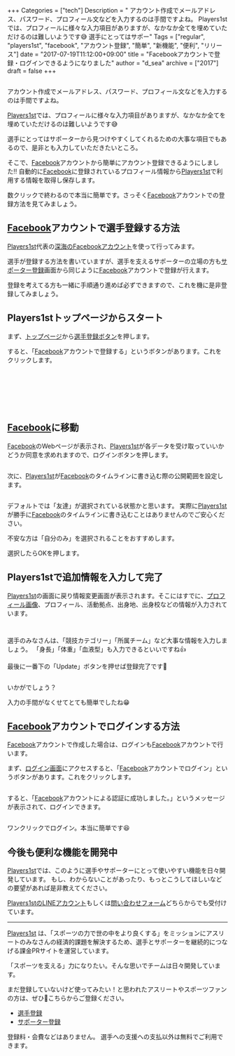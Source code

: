 +++
Categories = ["tech"]
Description = "  アカウント作成でメールアドレス、パスワード、プロフィール文などを入力するのは手間ですよね。  Players1stでは、プロフィールに様々な入力項目がありますが、なかなか全てを埋めていただけるのは難しいようです😅  選手にとってはサポー"
Tags = ["regular", "players1st", "facebook", "アカウント登録", "簡単", "新機能", "便利", "リリース"]
date = "2017-07-19T11:12:00+09:00"
title = "Facebookアカウントで登録・ログインできるようになりました"
author = "d_sea"
archive = ["2017"]
draft = false
+++

<body>
<p><figure data-orig-width="144" data-orig-height="144"><img src="https://cdn-ak.f.st-hatena.com/images/fotolife/d/d_sea/20180823/20180823111108.png" data-orig-width="144" data-orig-height="144" alt=""></figure></p>
<p>アカウント作成でメールアドレス、パスワード、プロフィール文などを入力するのは手間ですよね。</p>
<p><a href="https://players1.st/">Players1st</a>では、プロフィールに様々な入力項目がありますが、なかなか全てを埋めていただけるのは難しいようです😅</p>
<p>選手にとってはサポーターから見つけやすくしてくれるための大事な項目でもあるので、是非とも入力していただきたいところ。</p>
<p>そこで、<a class="keyword" href="http://d.hatena.ne.jp/keyword/Facebook">Facebook</a>アカウントから簡単にアカウント登録できるようにしました‼️
自動的に<a class="keyword" href="http://d.hatena.ne.jp/keyword/Facebook">Facebook</a>に登録されているプロフィール情報から<a href="https://players1.st/">Players1st</a>で利用する情報を取得し保存します。</p>
<p>数クリックで終わるので本当に簡単です。さっそく<a class="keyword" href="http://d.hatena.ne.jp/keyword/Facebook">Facebook</a>アカウントでの登録方法を見てみましょう。</p>
<h2>
<a class="keyword" href="http://d.hatena.ne.jp/keyword/Facebook">Facebook</a>アカウントで選手登録する方法</h2>
<p><a href="https://players1.st/">Players1st</a>代表の<a href="https://www.facebook.com/fukami">深海のFacebookアカウント</a>を使って行ってみます。</p>
<p>選手が登録する方法を書いていますが、選手を支えるサポーターの立場の方も<a href="https://players1.st/users/sign_up_confirm?from=blog">サポーター登録</a>画面から同じように<a class="keyword" href="http://d.hatena.ne.jp/keyword/Facebook">Facebook</a>アカウントで登録が行えます。</p>
<p>登録を考えてる方も一緒に手順通り進めば必ずできますので、これを機に是非登録してみましょう。</p>
<h2>Players1stトップページからスタート</h2>
<p>まず、<a href="https://players1.st/">トップページ</a>から<a href="https://players1.st/users/sign_up_confirm?from=blog&amp;token=U9uHncad">選手登録ボタン</a>を押します。</p>
<p>すると、「<a class="keyword" href="http://d.hatena.ne.jp/keyword/Facebook">Facebook</a>アカウントで登録する」というボタンがあります。これをクリックします。</p>
<figure data-orig-width="326" data-orig-height="128" class="tmblr-full"><img src="https://cdn-ak.f.st-hatena.com/images/fotolife/d/d_sea/20180823/20180823110758.png" data-orig-width="326" data-orig-height="128" alt=""></figure><p><br></p>
<h2><br></h2>
<h2>
<a class="keyword" href="http://d.hatena.ne.jp/keyword/Facebook">Facebook</a>に移動</h2>
<p><a class="keyword" href="http://d.hatena.ne.jp/keyword/Facebook">Facebook</a>のWebページが表示され、<a href="https://players1.st/">Players1st</a>が各データを受け取っていいかどうか同意を求めれますので、ログインボタンを押します。</p>
<figure data-orig-width="616" data-orig-height="551" class="tmblr-full"><img src="https://cdn-ak.f.st-hatena.com/images/fotolife/d/d_sea/20180823/20180823110900.png" data-orig-width="616" data-orig-height="551" alt=""></figure><p>次に、<a href="https://players1.st/">Players1st</a>が<a class="keyword" href="http://d.hatena.ne.jp/keyword/Facebook">Facebook</a>のタイムラインに書き込む際の公開範囲を設定します。</p>
<figure data-orig-width="541" data-orig-height="461" class="tmblr-full"><img src="https://cdn-ak.f.st-hatena.com/images/fotolife/d/d_sea/20180823/20180823110428.png" data-orig-width="541" data-orig-height="461" alt=""></figure><p>デフォルトでは「友達」が選択されている状態かと思います。
実際に<a href="https://players1.st/">Players1st</a>が勝手に<a class="keyword" href="http://d.hatena.ne.jp/keyword/Facebook">Facebook</a>のタイムラインに書き込むことはありませんのでご安心ください。</p>
<p>不安な方は「自分のみ」を選択されることをおすすめします。</p>
<p>選択したらOKを押します。</p>
<h2>Players1stで追加情報を入力して完了</h2>
<p><a href="https://players1.st/">Players1st</a>の画面に戻り情報変更画面が表示されます。そこにはすでに、<a class="keyword" href="http://d.hatena.ne.jp/keyword/%A5%D7%A5%ED%A5%D5%A5%A3%A1%BC%A5%EB%B2%E8%C1%FC">プロフィール画像</a>、プロフィール、活動拠点、出身地、出身校などの情報が入力されています。</p>
<figure data-orig-width="904" data-orig-height="1101" class="tmblr-full"><img src="https://cdn-ak.f.st-hatena.com/images/fotolife/d/d_sea/20180823/20180823110244.png" data-orig-width="904" data-orig-height="1101" alt=""></figure><figure data-orig-width="918" data-orig-height="870" class="tmblr-full"><img src="https://cdn-ak.f.st-hatena.com/images/fotolife/d/d_sea/20180823/20180823110749.png" data-orig-width="918" data-orig-height="870" alt=""></figure><p>選手のみなさんは、「競技カテゴリー」「所属チーム」など大事な情報を入力しましょう。
「身長」「体重」「血液型」も入力できるといいですね👍</p>
<p>最後に一番下の「Update」ボタンを押せば登録完了です🎊</p>
<figure data-orig-width="118" data-orig-height="67"><img src="https://cdn-ak.f.st-hatena.com/images/fotolife/d/d_sea/20180823/20180823110326.png" data-orig-width="118" data-orig-height="67" alt=""></figure><p>いかがでしょう？</p>
<p>入力の手間がなくせてとても簡単でしたね😁</p>
<h2>
<a class="keyword" href="http://d.hatena.ne.jp/keyword/Facebook">Facebook</a>アカウントでログインする方法</h2>
<p><a class="keyword" href="http://d.hatena.ne.jp/keyword/Facebook">Facebook</a>アカウントで作成した場合は、ログインも<a class="keyword" href="http://d.hatena.ne.jp/keyword/Facebook">Facebook</a>アカウントで行います。</p>
<p>まず、<a href="https://players1.st/users/sign_in">ログイン画面</a>にアクセスすると、「<a class="keyword" href="http://d.hatena.ne.jp/keyword/Facebook">Facebook</a>アカウントでログイン」というボタンがあります。これをクリックします。</p>
<figure data-orig-width="384" data-orig-height="167" class="tmblr-full"><img src="https://cdn-ak.f.st-hatena.com/images/fotolife/d/d_sea/20180823/20180823111313.png" data-orig-width="384" data-orig-height="167" alt=""></figure><p>すると、「<a class="keyword" href="http://d.hatena.ne.jp/keyword/Facebook">Facebook</a>アカウントによる認証に成功しました。」というメッセージが表示されて、ログインできます。</p>
<figure data-orig-width="386" data-orig-height="286" class="tmblr-full"><img src="https://cdn-ak.f.st-hatena.com/images/fotolife/d/d_sea/20180823/20180823110218.png" data-orig-width="386" data-orig-height="286" alt=""></figure><p>ワンクリックでログイン。本当に簡単です😆</p>
<h2>今後も便利な機能を開発中</h2>
<p><a href="https://players1.st/">Players1st</a>では、このように選手やサポーターにとって使いやすい機能を日々開発しています。
もし、わからないことがあったり、もっとこうしてほしいなどの要望があれば是非教えてください。</p>
<p><a href="https://line.me/R/ti/p/%40fuq1261v">Players1stのLINEアカウント</a>もしくは<a href="https://players1.st/feedbacks/new">問い合わせフォーム</a>どちらからでも受付けています。</p>
<hr>
<p><a href="https://players1.st/">Players1st</a> は、「スポーツの力で世の中をより良くする」をミッションにアスリートのみなさんの経済的課題を解決するため、選手とサポーターを継続的につなげる課金PRサイトを運営しています。</p>
<p>「スポーツを支える」力になりたい。そんな思いでチームは日々開発しています。</p>
<p>まだ登録していないけど使ってみたい！と思われたアスリートやスポーツファンの方は、ぜひ🔗こちらからご登録ください。</p>
<ul>
<li><a href="https://players1.st/users/sign_up?from=layout-drawer&amp;amp;amp;token=U9uHncad?from=blog">選手登録</a></li>
<li><a href="https://players1.st/users/sign_up?from=blog">サポーター登録</a></li>
</ul>
<p>登録料・会費などはありません。 選手への支援への支払以外は無料でご利用できます。</p>
</body>
